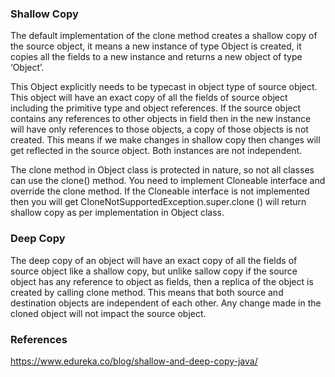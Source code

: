 ### **Shallow Copy**

The default implementation of the clone method creates a shallow copy of the source object, it means a new instance of
type Object is created, it copies all the fields to a new instance and returns a new object of type ‘Object’.

This Object explicitly needs to be typecast in object type of source object. This object will have an exact copy of all
the fields of source object including the primitive type and object references. If the source object contains any
references to other objects in field then in the new instance will have only references to those objects, a copy of
those objects is not created. This means if we make changes in shallow copy then changes will get reflected in the
source object. Both instances are not independent.

The clone method in Object class is protected in nature, so not all classes can use the clone() method. You need to
implement Cloneable interface and override the clone method. If the Cloneable interface is not implemented then you will
get CloneNotSupportedException.super.clone () will return shallow copy as per implementation in Object class.

### **Deep Copy**

The deep copy of an object will have an exact copy of all the fields of source object like a shallow copy, but unlike
sallow copy if the source object has any reference to object as fields, then a replica of the object is created by
calling clone method. This means that both source and destination objects are independent of each other. Any change made
in the cloned object will not impact the source object.

### **References**

https://www.edureka.co/blog/shallow-and-deep-copy-java/